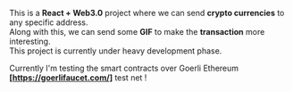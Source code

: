 This is a <b>React + Web3.0</b> project where we can send <b>crypto currencies</b> to any specific address.<br />
Along with this, we can send some <b>GIF</b> to make the <b>transaction</b> more interesting.<br />
This project is currently under heavy development phase.<br />

Currently I'm testing the smart contracts over Goerli Ethereum <b>[https://goerlifaucet.com/]</b> test net ! <br />
